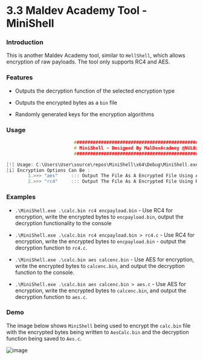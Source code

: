 # 3.3 Maldev Academy Tool - MiniShell

### Introduction

This is another Maldev Academy tool, similar to `HellShell`, which allows encryption of raw payloads. The tool only supports RC4 and AES.

### Features

- Outputs the decryption function of the selected encryption type
    
- Outputs the encrypted bytes as a `bin` file
    
- Randomly generated keys for the encryption algorithms
    

### Usage

```c
                         ###########################################################
                         # MiniShell - Designed By MalDevAcademy @NUL0x4C | @mrd0x #
                         ###########################################################

[!] Usage: C:\Users\User\source\repos\MiniShell\x64\Debug\MiniShell.exe <Input Payload FileName> <Enc *Option*>  <Output FileName>
[i] Encryption Options Can Be :
        1.>>> "aes"     ::: Output The File As A Encrypted File Using AES-256 Algorithm With Random Key And IV
        2.>>> "rc4"     ::: Output The File As A Encrypted File Using Rc4 Algorithm With Random Key
```

### Examples

- `.\MiniShell.exe .\calc.bin rc4 encpayload.bin` - Use RC4 for encryption, write the encrypted bytes to `encpayload.bin`, output the decryption functionality to the console
    
- `.\MiniShell.exe .\calc.bin rc4 encpayload.bin > rc4.c` - Use RC4 for encryption, write the encrypted bytes to `encpayload.bin` - output the decryption function to `rc4.c`.
    
- `.\MiniShell.exe .\calc.bin aes calcenc.bin` - Use AES for encryption, write the encrypted bytes to `calcenc.bin`, and output the decryption function to the console.
    
- `.\MiniShell.exe .\calc.bin aes calcenc.bin > aes.c` - Use AES for encryption, write the encrypted bytes to `calcenc.bin`, and output the decryption function to `aes.c`.
    

### Demo

The image below shows `MiniShell` being used to encrypt the `calc.bin` file with the encrypted bytes being written to `AesCalc.bin` and the decryption function being saved to `Aes.c`.

![image](https://maldevacademy.s3.amazonaws.com/images/Basic/minishell-updated.png)